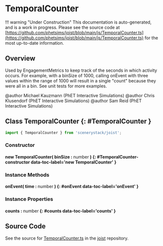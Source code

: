 # TemporalCounter

!!! warning "Under Construction"
    This documentation is auto-generated, and is a work in progress. Please see the source code at
    [https://github.com/phetsims/joist/blob/main/js/TemporalCounter.ts](https://github.com/phetsims/joist/blob/main/js/TemporalCounter.ts) for the most up-to-date information.

## Overview

Used by EngagementMetrics to keep track of the seconds in which activity occurs. For example, with a binSize of 1000,
calling onEvent with three values within the range of 1000 will result in a single "count" because they were all in a
bin. See unit tests for more examples.

@author Michael Kauzmann (PhET Interactive Simulations)
@author Chris Klusendorf (PhET Interactive Simulations)
@author Sam Reid (PhET Interactive Simulations)

## Class TemporalCounter {: #TemporalCounter }


```js
import { TemporalCounter } from 'scenerystack/joist';
```
### Constructor

#### new TemporalCounter( binSize : <span style="font-weight: 400;"><span style="color: hsla(calc(var(--md-hue) + 180deg),80%,40%,1);">number</span></span> ) {: #TemporalCounter-constructor data-toc-label='new TemporalCounter' }

### Instance Methods

#### onEvent( time : <span style="font-weight: 400;"><span style="color: hsla(calc(var(--md-hue) + 180deg),80%,40%,1);">number</span></span> ) {: #onEvent data-toc-label='onEvent' }

### Instance Properties

#### counts : <span style="font-weight: 400;"><span style="color: hsla(calc(var(--md-hue) + 180deg),80%,40%,1);">number</span></span> {: #counts data-toc-label='counts' }



## Source Code

See the source for [TemporalCounter.ts](https://github.com/phetsims/joist/blob/main/js/TemporalCounter.ts) in the [joist](https://github.com/phetsims/joist) repository.
